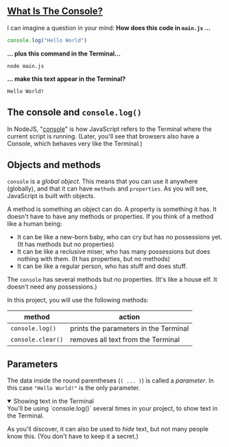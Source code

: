 <!-- What is the Console -->
<section
  id="what-is-the-console"
  aria-labelledby="what-is-the-console"
  data-item="What Is The Console?"
>
  <h2><a href="#what-is-the-console">What Is The Console?</a></h2>
  
I can imagine a question in your mind: **How does this code in `main.js` ...**
```javascript
console.log("Hello World")
```
**... plus this command in the Terminal...**

```bash-w
node main.js
```
**... make this text appear in the Terminal?**

```tex-w
Hello World!
```

## The console and `console.log()`
In NodeJS, "[console](https://developer.mozilla.org/en-US/docs/Web/API/console)" is how JavaScript refers to the Terminal where the current script is running. (Later, you'll see that browsers also have a Console, which behaves very like the Terminal.)

## Objects and methods

`console` is a _global object_. This means that you can use it anywhere (globally), and that it can have `methods` and `properties`. As you will see, JavaScript is built with objects.

A method is something an object can do. A property is something it has. It doesn't have to have any methods or properties. If you think of a method like a human being:

* It can be like a new-born baby, who can cry but has no possessions yet. (It has methods but no properties)
* It can be like a reclusive miser, who has many possessions but does nothing with them. (It has properties, but no methods)
* It can be like a regular person, who has stuff and does stuff.


The `console` has several methods but no properties. (It's like a house elf. It doesn't need any possessions.)

In this project, you will use the following methods:

| method | action |
| ------ | ------ |
| `console.log()` | prints the parameters in the Terminal |
| `console.clear()` | removes all text from the Terminal |

## Parameters

The data inside the round parentheses (`( ... )`) is called a _parameter_. In this case `"Hello World!"` is the only parameter.

<details class="pivot" open>
<summary>Showing text in the Terminal</summary>
You'll be using `console.log()` several times in your project, to show text in the Terminal.

As you'll discover, it can also be used to _hide_ text, but not many people know this. (You don't have to keep it a secret.)

</details>

</section>